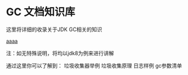 # GC 文档知识库

这里将详细的收录关于JDK GC相关的知识


[aaaa](docs/README.md)

注：如无特殊说明，将均以jdk8为例来进行讲解

通过这里你可以了解到：
垃圾收集器举例
垃圾收集原理
日志样例
gc参数清单



